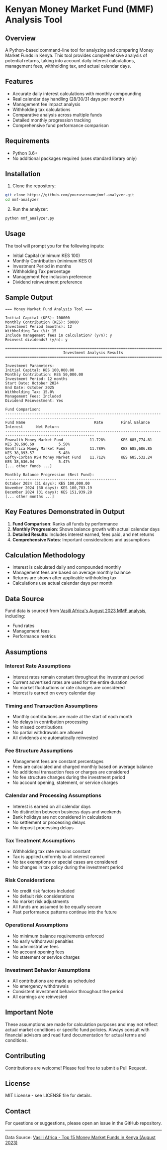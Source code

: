 # Kenyan Money Market Fund (MMF) Analysis Tool

## Overview
A Python-based command-line tool for analyzing and comparing Money Market Funds in Kenya. This tool provides comprehensive analysis of potential returns, taking into account daily interest calculations, management fees, withholding tax, and actual calendar days.

## Features
- Accurate daily interest calculations with monthly compounding
- Real calendar day handling (28/30/31 days per month)
- Management fee impact analysis
- Withholding tax calculations
- Comparative analysis across multiple funds
- Detailed monthly progression tracking
- Comprehensive fund performance comparison

## Requirements
- Python 3.6+
- No additional packages required (uses standard library only)

## Installation

1. Clone the repository:
```bash
git clone https://github.com/yourusername/mmf-analyzer.git
cd mmf-analyzer
```

2. Run the analyzer:
```bash
python mmf_analyzer.py
```

## Usage
The tool will prompt you for the following inputs:
- Initial Capital (minimum KES 100)
- Monthly Contribution (minimum KES 0)
- Investment Period in months
- Withholding Tax percentage
- Management Fee inclusion preference
- Dividend reinvestment preference

## Sample Output
```
=== Money Market Fund Analysis Tool ===

Initial Capital (KES): 100000
Monthly Contribution (KES): 50000
Investment Period (months): 12
Withholding Tax (%): 15
Include management fees in calculation? (y/n): y
Reinvest dividends? (y/n): y

================================================================================
                          Investment Analysis Results                           
================================================================================

Investment Parameters:
Initial Capital: KES 100,000.00
Monthly Contribution: KES 50,000.00
Investment Period: 12 months
Start Date: October 2024
End Date: October 2025
Withholding Tax: 15.0%
Management Fees: Included
Dividend Reinvestment: Yes

Fund Comparison:
--------------------------------------------------------------------------------------------------------------
Fund Name                               Rate        Final Balance        Interest      Net Return
--------------------------------------------------------------------------------------------------------------
Enwealth Money Market Fund            11.728%       KES 685,774.81   KES 38,696.69           5.50%
GenAfrica Money Market Fund           11.789%       KES 685,606.85   KES 38,893.57           5.48%
Lofty-Corban KSH Money Market Fund    11.712%       KES 685,532.24   KES 38,636.04           5.47%
[... other funds ...]

Monthly Balance Progression (Best Fund):
--------------------------------------------------
October 2024 (31 days): KES 100,000.00
November 2024 (30 days): KES 100,783.19
December 2024 (31 days): KES 151,939.28
[... other months ...]
```

## Key Features Demonstrated in Output
1. **Fund Comparison**: Ranks all funds by performance
2. **Monthly Progression**: Shows balance growth with actual calendar days
3. **Detailed Results**: Includes interest earned, fees paid, and net returns
4. **Comprehensive Notes**: Important considerations and assumptions

## Calculation Methodology
- Interest is calculated daily and compounded monthly
- Management fees are based on average monthly balance
- Returns are shown after applicable withholding tax
- Calculations use actual calendar days per month

## Data Source
Fund data is sourced from [Vasili Africa's August 2023 MMF analysis](https://vasiliafrica.com/top-15-money-market-funds-in-kenya-august-2023/), including:
- Fund rates
- Management fees
- Performance metrics

## Assumptions

### Interest Rate Assumptions
- Interest rates remain constant throughout the investment period
- Current advertised rates are used for the entire duration
- No market fluctuations or rate changes are considered
- Interest is earned on every calendar day

### Timing and Transaction Assumptions
- Monthly contributions are made at the start of each month
- No delays in contribution processing
- No missed contributions
- No partial withdrawals are allowed
- All dividends are automatically reinvested

### Fee Structure Assumptions
- Management fees are constant percentages
- Fees are calculated and charged monthly based on average balance
- No additional transaction fees or charges are considered
- No fee structure changes during the investment period
- No account opening, statement, or service charges

### Calendar and Processing Assumptions
- Interest is earned on all calendar days
- No distinction between business days and weekends
- Bank holidays are not considered in calculations
- No settlement or processing delays
- No deposit processing delays

### Tax Treatment Assumptions
- Withholding tax rate remains constant
- Tax is applied uniformly to all interest earned
- No tax exemptions or special cases are considered
- No changes in tax policy during the investment period

### Risk Considerations
- No credit risk factors included
- No default risk considerations
- No market risk adjustments
- All funds are assumed to be equally secure
- Past performance patterns continue into the future

### Operational Assumptions
- No minimum balance requirements enforced
- No early withdrawal penalties
- No administrative fees
- No account opening fees
- No statement or service charges

### Investment Behavior Assumptions
- All contributions are made as scheduled
- No emergency withdrawals
- Consistent investment behavior throughout the period
- All earnings are reinvested


## Important Note
These assumptions are made for calculation purposes and may not reflect actual market conditions or specific fund policies. Always consult with financial advisors and read fund documentation for actual terms and conditions.


## Contributing
Contributions are welcome! Please feel free to submit a Pull Request.


## License
MIT License - see LICENSE file for details.

## Contact
For questions or suggestions, please open an issue in the GitHub repository.

---
Data Source: [Vasili Africa - Top 15 Money Market Funds in Kenya (August 2023)](https://vasiliafrica.com/top-15-money-market-funds-in-kenya-august-2023/)